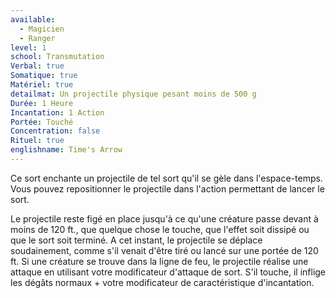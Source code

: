 ```yaml
---
available:
  - Magicien
  - Ranger
level: 1
school: Transmutation
Verbal: true
Somatique: true
Matériel: true
detailmat: Un projectile physique pesant moins de 500 g
Durée: 1 Heure
Incantation: 1 Action
Portée: Touché
Concentration: false
Rituel: true
englishname: Time's Arrow
---
```

Ce sort enchante un projectile de tel sort qu'il se gèle dans l'espace-temps. Vous pouvez repositionner le projectile dans l'action permettant de lancer le sort. 

Le projectile reste figé en place jusqu'à ce qu'une créature passe devant à moins de 120 ft., que quelque chose le touche, que l'effet soit dissipé ou que le sort soit terminé. A cet instant, le projectile se déplace soudainement, comme s'il venait d'être tiré ou lancé sur une portée de 120 ft. Si une créature se trouve dans la ligne de feu, le projectile réalise une attaque en utilisant votre modificateur d'attaque de sort. S'il touche, il inflige les dégâts normaux + votre modificateur de caractéristique d'incantation.
